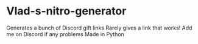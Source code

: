 # Vlad-s-nitro-generator
Generates a bunch of Discord gift links
Rarely gives a link that works!
Add me on Discord if any problems
Made in Python
